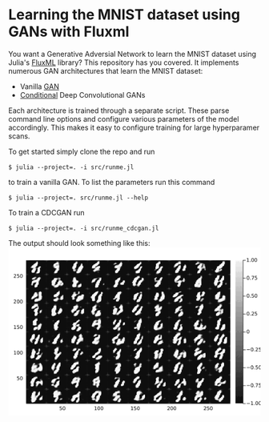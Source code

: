 # Learning the MNIST dataset using GANs with Fluxml
You want a Generative Adversial Network to learn the MNIST dataset using Julia's
[FluxML](https://www.fluxml.ai) library? This repository has you covered. It implements numerous GAN architectures
that learn the MNIST dataset:
* Vanilla [GAN](https://arxiv.org/abs/1406.2661)
* [Conditional](https://arxiv.org/abs/1411.1784) Deep Convolutional GANs

Each architecture is trained through a separate script. These parse command line options and configure
various parameters of the model accordingly. This makes it easy to configure training for large
hyperparamer scans.

To get started simply clone the repo and run

```
$ julia --project=. -i src/runme.jl
```
to train a vanilla GAN. To list the parameters run this command

```
$ julia --project=. src/runme.jl --help
```

To train a CDCGAN run
```
$ julia --project=. -i src/runme_cdcgan.jl
```
The output should look something like this:
![Generated digits in the first 10 epochs](images/cdcgan_mnist.gif)


